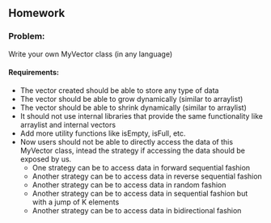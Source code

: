 ## Homework


### Problem:

Write your own MyVector class (in any language)

#### Requirements:
- The vector created should be able to store any type of data
- The vector should be able to grow dynamically (similar to arraylist)
- The vector should be able to shrink dynamically (similar to arraylist)
- It should not use internal libraries that provide the same functionality like arraylist and internal vectors
- Add more utility functions like isEmpty, isFull, etc.
- Now users should not be able to directly access the data of this MyVector class, intead the strategy if accessing the data should be exposed by us.
  - One strategy can be to access data in forward sequential fashion
  - Another strategy can be to access data in reverse sequential fashion
  - Another strategy can be to access data in random fashion
  - Another strategy can be to access data in sequential fashion but with a jump of K elements
  - Another strategy can be to access data in bidirectional fashion